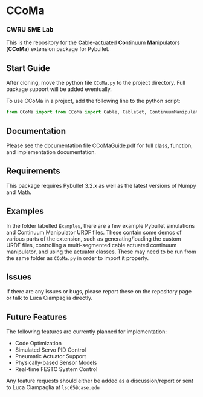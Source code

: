 # CCoMa
### CWRU SME Lab    

This is the repository for the **C**able-actuated **Co**ntinuum **Ma**nipulators (**CCoMa**) extension package for Pybullet.


Start Guide
-------
After cloning, move the python file `CCoMa.py` to the project directory. Full package support will be added eventually.

To use CCoMa in a project, add the following line to the python script:

```python
from CCoMa import from CCoMa import Cable, CableSet, ContinuumManipulator
```


Documentation
-------
Please see the documentation file CCoMaGuide.pdf for full class, function, and implementation documentation.

Requirements
-------
This package requires Pybullet 3.2.x as well as the latest versions of Numpy and Math.

Examples
-------
In the folder labelled `Examples`, there are a few example Pybullet simulations and Continuum Manipulator URDF files. These contain some demos of various parts of the extension, such as generating/loading the custom URDF files, controlling a multi-segmented cable actuated continuum manipulator, and using the actuator classes. These may need to be run from the same folder as `CCoMa.py` in order to import it properly.

Issues
-------
If there are any issues or bugs, please report these on the repository page or talk to Luca Ciampaglia directly.

Future Features
-------
The following features are currently planned for implementation:
- Code Optimization
- Simulated Servo PID Control
- Pneumatic Actuator Support
- Physically-based Sensor Models
- Real-time FESTO System Control

Any feature requests should either be added as a discussion/report or sent to Luca Ciampaglia at `lsc65@case.edu`

